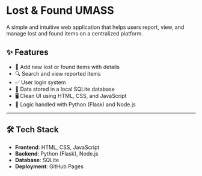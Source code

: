 # Lost & Found UMASS

A simple and intuitive web application that helps users report, view, and manage lost and found items on a centralized platform.


## ✨ Features

- 🧾 Add new lost or found items with details  
- 🔍 Search and view reported items  
- ✅ User login system  
- 💾 Data stored in a local SQLite database  
- 🖥️ Clean UI using HTML, CSS, and JavaScript  
- 🧠 Logic handled with Python (Flask) and Node.js  

---

## 🛠️ Tech Stack

- **Frontend**: HTML, CSS, JavaScript  
- **Backend**: Python (Flask), Node.js  
- **Database**: SQLite  
- **Deployment**: GitHub Pages  


